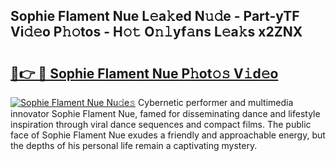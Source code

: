 ## Sophie Flament Nue L𝚎a𝚔ed N𝚞𝚍e - Part-yTF Vi𝚍𝚎o P𝚑𝚘tos - H𝚘𝚝 O𝚗𝚕yf𝚊ns L𝚎a𝚔s x2ZNX

# <h2><a href="http://kfdk1d.oniu.top/?m=Sophie+Flament+Nue">🔗👉 🔴 Sophie Flament Nue P𝚑ot𝚘𝚜 V𝚒d𝚎o</a></h2>

[![Sophie Flament Nue Nu𝚍e𝚜](https://i.imgur.com/0qMVB7G.gif)](http://kfdk1d.oniu.top/?m=Sophie+Flament+Nue)
Cybernetic performer and multimedia innovator Sophie Flament Nue, famed for disseminating dance and lifestyle inspiration through viral dance sequences and compact films. The public face of Sophie Flament Nue exudes a friendly and approachable energy, but the depths of his personal life remain a captivating mystery.  
